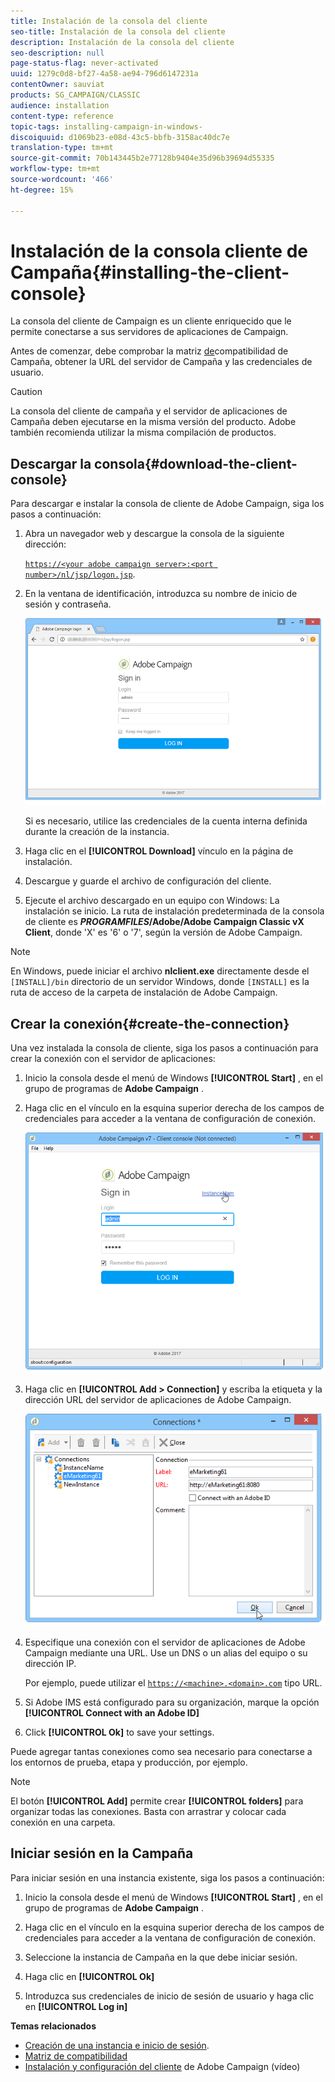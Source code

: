 ```yaml
---
title: Instalación de la consola del cliente
seo-title: Instalación de la consola del cliente
description: Instalación de la consola del cliente
seo-description: null
page-status-flag: never-activated
uuid: 1279c0d8-bf27-4a58-ae94-796d6147231a
contentOwner: sauviat
products: SG_CAMPAIGN/CLASSIC
audience: installation
content-type: reference
topic-tags: installing-campaign-in-windows-
discoiquuid: d1069b23-e08d-43c5-bbfb-3158ac40dc7e
translation-type: tm+mt
source-git-commit: 70b143445b2e77128b9404e35d96b39694d55335
workflow-type: tm+mt
source-wordcount: '466'
ht-degree: 15%

---
```



# Instalación de la consola cliente de Campaña{#installing-the-client-console}

La consola del cliente de Campaign es un cliente enriquecido que le permite conectarse a sus servidores de aplicaciones de Campaign. 

Antes de comenzar, debe comprobar la matriz [de](https://helpx.adobe.com/es/campaign/kb/compatibility-matrix.html)compatibilidad de Campaña, obtener la URL del servidor de Campaña y las credenciales de usuario.

>[!CAUTION]
>
>La consola del cliente de campaña y el servidor de aplicaciones de Campaña deben ejecutarse en la misma versión del producto. Adobe también recomienda utilizar la misma compilación de productos.

## Descargar la consola{#download-the-client-console}

Para descargar e instalar la consola de cliente de Adobe Campaign, siga los pasos a continuación:

1. Abra un navegador web y descargue la consola de la siguiente dirección:

   [`https://<your adobe campaign server>:<port number>/nl/jsp/logon.jsp`](https://machine/nl/jsp/logon.jsp).

1. En la ventana de identificación, introduzca su nombre de inicio de sesión y contraseña.

   ![](assets/s_ncs_install_setup_download01.png)

   Si es necesario, utilice las credenciales de la cuenta interna definida durante la creación de la instancia.

1. Haga clic en el **[!UICONTROL Download]** vínculo en la página de instalación.
1. Descargue y guarde el archivo de configuración del cliente.
1. Ejecute el archivo descargado en un equipo con Windows: La instalación se inicio. La ruta de instalación predeterminada de la consola de cliente es **$PROGRAMFILES$/Adobe/Adobe Campaign Classic vX Client**, donde &#39;X&#39; es &#39;6&#39; o &#39;7&#39;, según la versión de Adobe Campaign.

>[!NOTE]
>
>En Windows, puede iniciar el archivo **nlclient.exe** directamente desde el `[INSTALL]/bin` directorio de un servidor Windows, donde `[INSTALL]` es la ruta de acceso de la carpeta de instalación de Adobe Campaign.

## Crear la conexión{#create-the-connection}

Una vez instalada la consola de cliente, siga los pasos a continuación para crear la conexión con el servidor de aplicaciones:

1. Inicio la consola desde el menú de Windows **[!UICONTROL Start]** , en el grupo de programas de **Adobe Campaign** .

1. Haga clic en el vínculo en la esquina superior derecha de los campos de credenciales para acceder a la ventana de configuración de conexión.

   ![](assets/s_ncs_install_define_connection_01.png)

1. Haga clic en **[!UICONTROL Add > Connection]** y escriba la etiqueta y la dirección URL del servidor de aplicaciones de Adobe Campaign.

   ![](assets/s_ncs_install_define_connection_02.png)

1. Especifique una conexión con el servidor de aplicaciones de Adobe Campaign mediante una URL. Use un DNS o un alias del equipo o su dirección IP.

   Por ejemplo, puede utilizar el [`https://<machine>.<domain>.com`](https://machine) tipo URL.

1. Si Adobe IMS está configurado para su organización, marque la opción **[!UICONTROL Connect with an Adobe ID]**

1. Click **[!UICONTROL Ok]** to save your settings.

Puede agregar tantas conexiones como sea necesario para conectarse a los entornos de prueba, etapa y producción, por ejemplo.

>[!NOTE]
>
>El botón **[!UICONTROL Add]** permite crear **[!UICONTROL folders]** para organizar todas las conexiones. Basta con arrastrar y colocar cada conexión en una carpeta.


## Iniciar sesión en la Campaña

Para iniciar sesión en una instancia existente, siga los pasos a continuación:

1. Inicio la consola desde el menú de Windows **[!UICONTROL Start]** , en el grupo de programas de **Adobe Campaign** .

1. Haga clic en el vínculo en la esquina superior derecha de los campos de credenciales para acceder a la ventana de configuración de conexión.

1. Seleccione la instancia de Campaña en la que debe iniciar sesión.

1. Haga clic en **[!UICONTROL Ok]**

1. Introduzca sus credenciales de inicio de sesión de usuario y haga clic en **[!UICONTROL Log in]**

**Temas relacionados**

* [Creación de una instancia e inicio de sesión](../../installation/using/creating-an-instance-and-logging-on.md).
* [Matriz de compatibilidad](https://helpx.adobe.com/es/campaign/kb/compatibility-matrix.html)
* [Instalación y configuración del cliente](https://docs.adobe.com/content/help/en/campaign-classic-learn/tutorials/getting-started/install-and-setup-the-adobe-campaign-client.html) de Adobe Campaign (vídeo)
